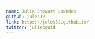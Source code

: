 ```yaml
---
name: Julia Stewart Lowndes
github: jules32
link: https://jules32.github.io/
twitter: juliesquid
---
```

